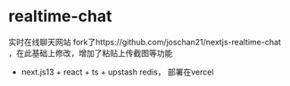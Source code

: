 # realtime-chat
实时在线聊天网站 fork了https://github.com/joschan21/nextjs-realtime-chat ，在此基础上修改，增加了粘贴上传截图等功能
- next.js13 + react + ts + upstash redis， 部署在vercel
